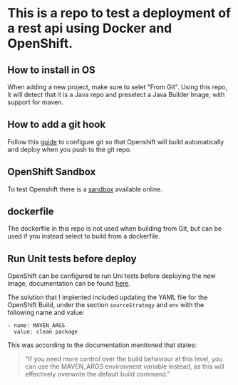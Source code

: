 # This is a repo to test a deployment of a rest api using Docker and OpenShift.

## How to install in OS

When adding a new project, make sure to selet "From Git". Using this repo, it will detect that it is a Java repo and preselect a Java Builder Image, with support for maven.

## How to add a git hook

Follow this [guide](https://docs.openshift.com/container-platform/3.6/dev_guide/builds/triggering_builds.html) to configure git so that Openshift will build automatically and deploy when you push to the git repo.

## OpenShift Sandbox
To test Openshift there is a [sandbox](https://developers.redhat.com/developer-sandbox) available online.

## dockerfile
The dockerfile in this repo is not used when building from Git, but can be used if you instead select to build from a dockerfile.

## Run Unit tests before deploy

OpenShift can be configured to run Uni tests before deploying the new image, documentation can be found [here](https://www.openshift.com/blog/maven-multi-module-projects-and-openshift).

The solution that I implented included updating the YAML file for the OpenShift Build, under the section `sourceStrategy` and `env`
with the following name and value:
``` 
- name: MAVEN_ARGS
  value: clean package
```

This was according to the documentation mentioned that states: 

> "If you need more control over the build behaviour at this level, you can use the MAVEN_ARGS environment variable instead, as this will effectively overwrite the default build command."
